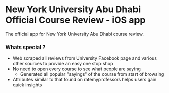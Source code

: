 # New York University Abu Dhabi Official Course Review - iOS app
The official app for New York University Abu Dhabi course review. 

### Whats special ?

- Web scraped all reviews from University Facebook page and various other sources to provide an easy one stop shop
- No need to open every course to see what people are saying
  - Generated all popular "sayings" of the course from start of browsing
- Attributes similar to that found on ratemyprofessors helps users gain quick insights




